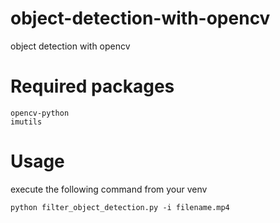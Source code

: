 # object-detection-with-opencv
object detection with opencv

# Required packages
```
opencv-python
imutils
```

# Usage
execute the following command from your venv
```
python filter_object_detection.py -i filename.mp4
